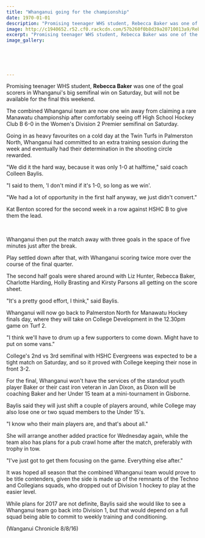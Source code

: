 ```yaml
---
title: "Whanganui going for the championship"
date: 1970-01-01
description: "Promising teenager WHS student, Rebecca Baker was one of the goal scorers in Whanganui's big semifinal win on Saturday, but will not be available for the final this weekend..."
image: http://c1940652.r52.cf0.rackcdn.com/57b260f0b8d39a20710013a9/Rebecca.jpg
excerpt: "Promising teenager WHS student, Rebecca Baker was one of the goal scorers in Whanganui's big semifinal win on Saturday, but will not be available for the final this weekend..."
image_gallery:
    
    
    
    
    
---
```


<p>Promising teenager WHS student, <strong>Rebecca Baker</strong> was one of the goal scorers in Whanganui's big semifinal win on Saturday, but will not be available for the final this weekend.</p>
<p>The combined Whanganui team are now one win away from claiming a rare Manawatu championship after comfortably seeing off High School Hockey Club B 6-0 in the Women's Division 2 Premier semifinal on Saturday.</p>
<p>Going in as heavy favourites on a cold day at the Twin Turfs in Palmerston North, Whanganui had committed to an extra training session during the week and eventually had their determination in the shooting circle rewarded.</p>
<p>"We did it the hard way, because it was only 1-0 at halftime," said coach Colleen Baylis.</p>
<p>"I said to them, 'I don't mind if it's 1-0, so long as we win'.</p>
<p>"We had a lot of opportunity in the first half anyway, we just didn't convert."</p>
<p>Kat Benton scored for the second week in a row against HSHC B to give them the lead.</p>
<div id="DivContentRect" class="advert">&nbsp;</div>
<p>Whanganui then put the match away with three goals in the space of five minutes just after the break.</p>
<p>Play settled down after that, with Whanganui scoring twice more over the course of the final quarter.</p>
<p>The second half goals were shared around with Liz Hunter, Rebecca Baker, Charlotte Harding, Holly Brasting and Kirsty Parsons all getting on the score sheet.</p>
<p>"It's a pretty good effort, I think," said Baylis.</p>
<p>Whanganui will now go back to Palmerston North for Manawatu Hockey finals day, where they will take on College Development in the 12.30pm game on Turf 2.</p>
<p>"I think we'll have to drum up a few supporters to come down. Might have to put on some vans."</p>
<p>College's 2nd vs 3rd semifinal with HSHC Evergreens was expected to be a tight match on Saturday, and so it proved with College keeping their nose in front 3-2.</p>
<p>For the final, Whanganui won't have the services of the standout youth player Baker or their cast iron veteran in Jan Dixon, as Dixon will be coaching Baker and her Under 15 team at a mini-tournament in Gisborne.</p>
<p>Baylis said they will just shift a couple of players around, while College may also lose one or two squad members to the Under 15's.</p>
<p>"I know who their main players are, and that's about all."</p>
<p>She will arrange another added practice for Wednesday again, while the team also has plans for a pub crawl home after the match, preferably with trophy in tow.</p>
<p>"I've just got to get them focusing on the game. Everything else after."</p>
<p>It was hoped all season that the combined Whanganui team would prove to be title contenders, given the side is made up of the remnants of the Techno and Collegians squads, who dropped out of Division 1 hockey to play at the easier level.</p>
<p>While plans for 2017 are not definite, Baylis said she would like to see a Whanganui team go back into Division 1, but that would depend on a full squad being able to commit to weekly training and conditioning.</p>
<p>(Wanganui Chronicle 8/8/16)</p>

